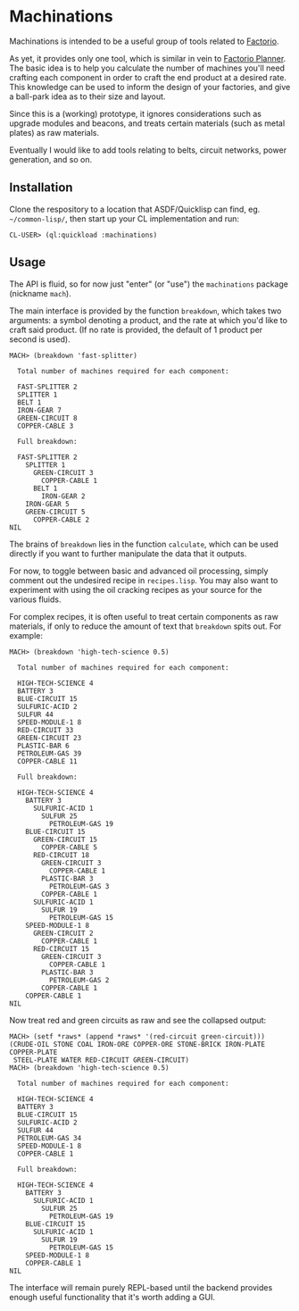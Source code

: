# Machinations

Machinations is intended to be a useful group of tools related to [Factorio](https://www.factorio.com/).

As yet, it provides only one tool, which is similar in vein to [Factorio Planner](http://doomeer.com/factorio).
The basic idea is to help you calculate the number of machines you'll need
crafting each component in order to craft the end product at a desired rate.
This knowledge can be used to inform the design of your factories, and give
a ball-park idea as to their size and layout.

Since this is a (working) prototype, it ignores considerations such as upgrade
modules and beacons, and treats certain materials (such as metal plates) as
raw materials.

Eventually I would like to add tools relating to belts, circuit networks,
power generation, and so on.

## Installation

Clone the respository to a location that ASDF/Quicklisp can find, eg.
`~/common-lisp/`, then start up your CL implementation and run:

```
CL-USER> (ql:quickload :machinations)
```

## Usage

The API is fluid, so for now just "enter" (or "use") the `machinations`
package (nickname `mach`).

The main interface is provided by the function `breakdown`, which takes
two arguments: a symbol denoting a product, and the rate at which you'd
like to craft said product. (If no rate is provided, the default of
1 product per second is used).

```
MACH> (breakdown 'fast-splitter)

  Total number of machines required for each component:

  FAST-SPLITTER 2 
  SPLITTER 1 
  BELT 1 
  IRON-GEAR 7 
  GREEN-CIRCUIT 8 
  COPPER-CABLE 3 

  Full breakdown:

  FAST-SPLITTER 2 
    SPLITTER 1 
      GREEN-CIRCUIT 3 
        COPPER-CABLE 1 
      BELT 1 
        IRON-GEAR 2 
    IRON-GEAR 5 
    GREEN-CIRCUIT 5 
      COPPER-CABLE 2 
NIL
```
The brains of `breakdown` lies in the function `calculate`, which can be used
directly if you want to further manipulate the data that it outputs.

For now, to toggle between basic and advanced oil processing, simply comment
out the undesired recipe in `recipes.lisp`. You may also want to experiment
with using the oil cracking recipes as your source for the various fluids.

For complex recipes, it is often useful to treat certain components as raw
materials, if only to reduce the amount of text that `breakdown` spits out.
For example: 
```
MACH> (breakdown 'high-tech-science 0.5)

  Total number of machines required for each component:

  HIGH-TECH-SCIENCE 4 
  BATTERY 3 
  BLUE-CIRCUIT 15 
  SULFURIC-ACID 2 
  SULFUR 44 
  SPEED-MODULE-1 8 
  RED-CIRCUIT 33 
  GREEN-CIRCUIT 23 
  PLASTIC-BAR 6 
  PETROLEUM-GAS 39 
  COPPER-CABLE 11 

  Full breakdown:

  HIGH-TECH-SCIENCE 4 
    BATTERY 3 
      SULFURIC-ACID 1 
        SULFUR 25 
          PETROLEUM-GAS 19 
    BLUE-CIRCUIT 15 
      GREEN-CIRCUIT 15 
        COPPER-CABLE 5 
      RED-CIRCUIT 18 
        GREEN-CIRCUIT 3 
          COPPER-CABLE 1 
        PLASTIC-BAR 3 
          PETROLEUM-GAS 3 
        COPPER-CABLE 1 
      SULFURIC-ACID 1 
        SULFUR 19 
          PETROLEUM-GAS 15 
    SPEED-MODULE-1 8 
      GREEN-CIRCUIT 2 
        COPPER-CABLE 1 
      RED-CIRCUIT 15 
        GREEN-CIRCUIT 3 
          COPPER-CABLE 1 
        PLASTIC-BAR 3 
          PETROLEUM-GAS 2 
        COPPER-CABLE 1 
    COPPER-CABLE 1 
NIL
```
Now treat red and green circuits as raw and see the collapsed output:
```
MACH> (setf *raws* (append *raws* '(red-circuit green-circuit)))
(CRUDE-OIL STONE COAL IRON-ORE COPPER-ORE STONE-BRICK IRON-PLATE COPPER-PLATE
 STEEL-PLATE WATER RED-CIRCUIT GREEN-CIRCUIT)
MACH> (breakdown 'high-tech-science 0.5)

  Total number of machines required for each component:

  HIGH-TECH-SCIENCE 4 
  BATTERY 3 
  BLUE-CIRCUIT 15 
  SULFURIC-ACID 2 
  SULFUR 44 
  PETROLEUM-GAS 34 
  SPEED-MODULE-1 8 
  COPPER-CABLE 1 

  Full breakdown:

  HIGH-TECH-SCIENCE 4 
    BATTERY 3 
      SULFURIC-ACID 1 
        SULFUR 25 
          PETROLEUM-GAS 19 
    BLUE-CIRCUIT 15 
      SULFURIC-ACID 1 
        SULFUR 19 
          PETROLEUM-GAS 15 
    SPEED-MODULE-1 8 
    COPPER-CABLE 1 
NIL
```
The interface will remain purely REPL-based until the backend provides enough
useful functionality that it's worth adding a GUI.
